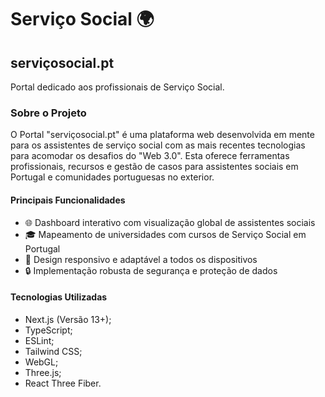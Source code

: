 # Serviço Social 🌍
## serviçosocial.pt

Portal dedicado aos profissionais de Serviço Social.

### Sobre o Projeto

O Portal "serviçosocial.pt" é uma plataforma web desenvolvida em mente para os assistentes de serviço social com as mais recentes tecnologias para acomodar os desafios do "Web 3.0". Esta oferece ferramentas profissionais, recursos e gestão de casos para assistentes sociais em Portugal e comunidades portuguesas no exterior.

#### Principais Funcionalidades

- 🌐 Dashboard interativo com visualização global de assistentes sociais
- 🎓 Mapeamento de universidades com cursos de Serviço Social em Portugal
- 📱 Design responsivo e adaptável a todos os dispositivos
- 🔒 Implementação robusta de segurança e proteção de dados

#### Tecnologias Utilizadas

- Next.js (Versão 13+);
- TypeScript;
- ESLint;
- Tailwind CSS;
- WebGL;
- Three.js;
- React Three Fiber.
